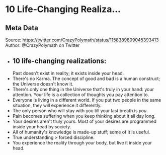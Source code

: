 # 10 Life-Changing Realiza...

## Meta Data

Source:  https://twitter.com/CrazyPolymath/status/1158389809045393413 
Author: @CrazyPolymath on Twitter

- 10 life-changing realizations:
  --------------------------------
  Past doesn't exist in reality; it exists inside your head.
- There's no Karma.
  The concept of good and bad is a human construct; the Universe doesn't know it.
- There's only one thing in the Universe that's truly in your hand: your attention.
  Your life is a collection of thoughts you pay attention to.
- Everyone is living in a different world. 
  If you put two people in the same situation, they will experience it differently.
- The only person who will stay with you till your last breath is *you*.
- Pain becomes suffering when you keep thinking about it all day long.
- Your desires aren't truly yours.
  Most of your desires are programmed inside your head by society.
- All of humanity's knowledge is made-up stuff; some of it is useful.
- True understanding > forced discipline.
- You experience the reality through your body, but live it inside your head.
